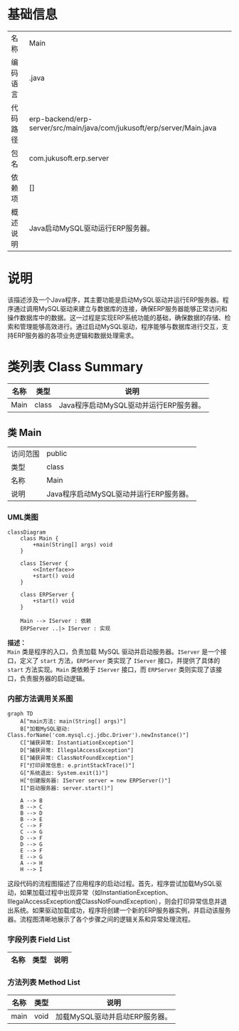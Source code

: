 # 基础信息

|      |      |
|------|------|
| 名称 | Main |
| 编码语言 | .java |
| 代码路径 | erp-backend/erp-server/src/main/java/com/jukusoft/erp/server/Main.java |
| 包名 | com.jukusoft.erp.server |
| 依赖项 | [] |
| 概述说明 | Java启动MySQL驱动运行ERP服务器。 |

# 说明

该描述涉及一个Java程序，其主要功能是启动MySQL驱动并运行ERP服务器。程序通过调用MySQL驱动来建立与数据库的连接，确保ERP服务器能够正常访问和操作数据库中的数据。这一过程是实现ERP系统功能的基础，确保数据的存储、检索和管理能够高效进行。通过启动MySQL驱动，程序能够与数据库进行交互，支持ERP服务器的各项业务逻辑和数据处理需求。

# 类列表 Class Summary

| 名称   | 类型  | 说明 |
|-------|------|-------------|
| Main | class | Java程序启动MySQL驱动并运行ERP服务器。 |



## 类 Main

|      |      |
|------|------|
| 访问范围 | public |
| 类型 | class |
| 名称 | Main |
| 说明 | Java程序启动MySQL驱动并运行ERP服务器。 |


### UML类图

```mermaid
classDiagram
    class Main {
        +main(String[] args) void
    }

    class IServer {
        <<Interface>>
        +start() void
    }

    class ERPServer {
        +start() void
    }

    Main --> IServer : 依赖
    ERPServer ..|> IServer : 实现
```

**描述：**  
`Main` 类是程序的入口，负责加载 MySQL 驱动并启动服务器。`IServer` 是一个接口，定义了 `start` 方法，`ERPServer` 类实现了 `IServer` 接口，并提供了具体的 `start` 方法实现。`Main` 类依赖于 `IServer` 接口，而 `ERPServer` 类则实现了该接口，负责服务器的启动逻辑。


### 内部方法调用关系图

```mermaid
graph TD
    A["main方法: main(String[] args)"]
    B["加载MySQL驱动: Class.forName('com.mysql.cj.jdbc.Driver').newInstance()"]
    C["捕获异常: InstantiationException"]
    D["捕获异常: IllegalAccessException"]
    E["捕获异常: ClassNotFoundException"]
    F["打印异常信息: e.printStackTrace()"]
    G["系统退出: System.exit(1)"]
    H["创建服务器: IServer server = new ERPServer()"]
    I["启动服务器: server.start()"]

    A --> B
    B --> C
    B --> D
    B --> E
    C --> F
    C --> G
    D --> F
    D --> G
    E --> F
    E --> G
    A --> H
    H --> I
```

这段代码的流程图描述了应用程序的启动过程。首先，程序尝试加载MySQL驱动，如果加载过程中出现异常（如InstantiationException、IllegalAccessException或ClassNotFoundException），则会打印异常信息并退出系统。如果驱动加载成功，程序将创建一个新的ERP服务器实例，并启动该服务器。流程图清晰地展示了各个步骤之间的逻辑关系和异常处理流程。

### 字段列表 Field List

| 名称  | 类型  | 说明 |
|-------|-------|------|

### 方法列表 Method List

| 名称  | 类型  | 说明 |
|-------|-------|------|
| main | void | 加载MySQL驱动并启动ERP服务器。 |




